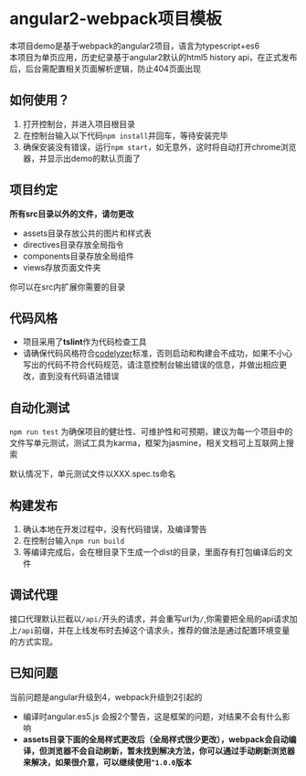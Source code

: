 # angular2-webpack项目模板

本项目demo是基于webpack的angular2项目，语言为typescript+es6  
本项目为单页应用，历史纪录基于angular2默认的html5 history api，在正式发布后，后台需配置相关页面解析逻辑，防止404页面出现

## 如何使用？

1. 打开控制台，并进入项目根目录
2. 在控制台输入以下代码`npm install`并回车，等待安装完毕 
3. 确保安装没有错误，运行`npm start`，如无意外，这时将自动打开chrome浏览器，并显示出demo的默认页面了

## 项目约定

**所有src目录以外的文件，请勿更改**

+ assets目录存放公共的图片和样式表
+ directives目录存放全局指令
+ components目录存放全局组件
+ views存放页面文件夹  

你可以在src内扩展你需要的目录

## 代码风格
+ 项目采用了**tslint**作为代码检查工具
+ 请确保代码风格符合[codelyzer](https://angular.cn/docs/ts/latest/guide/style-guide.html)标准，否则启动和构建会不成功，如果不小心写出的代码不符合代码规范，请注意控制台输出错误的信息，并做出相应更改，直到没有代码语法错误

## 自动化测试
`npm run test`
为确保项目的健壮性、可维护性和可预期，建议为每一个项目中的文件写单元测试，测试工具为karma，框架为jasmine，相关文档可上互联网上搜索  

默认情况下，单元测试文件以XXX.spec.ts命名

## 构建发布

1. 确认本地在开发过程中，没有代码错误，及编译警告
2. 在控制台输入`npm run build`
3. 等编译完成后，会在根目录下生成一个dist的目录，里面存有打包编译后的文件


## 调试代理

接口代理默认拦截以`/api/`开头的请求，并会重写url为`/`,你需要把全局的api请求加上`/api`前缀，并在上线发布时去掉这个请求头，推荐的做法是通过配置环境变量的方式实现。

## 已知问题

当前问题是angular升级到4，webpack升级到2引起的

* 编译时angular.es5.js 会报2个警告，这是框架的问题，对结果不会有什么影响
* **assets目录下面的全局样式更改后（全局样式很少更改），webpack会自动编译，但浏览器不会自动刷新，暂未找到解决方法，你可以通过手动刷新浏览器来解决，如果很介意，可以继续使用`^1.0.0`版本**



